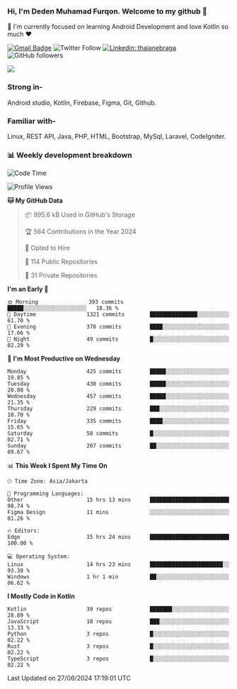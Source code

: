 ### Hi, I'm Deden Muhamad Furqon. Welcome to my github 👋

<!--
**furqoncreative/furqoncreative** is a ✨ _special_ ✨ repository because its `README.md` (this file) appears on your GitHub profile.

Here are some ideas to get you started:

- 🔭 I’m currently working on ...
- 👯 I’m looking to collaborate on ...
- 🤔 I’m looking for help with ...
- 💬 Ask me about ...
- 📫 How to reach me: ...
- 😄 Pronouns: ...
- ⚡ Fun fact: ...
-->

  🌱 I'm currently focused on learning Android Development and love Kotlin so much ❤ 

[![Gmail Badge](https://img.shields.io/badge/-furqoncreative24@gmail.com-c14438?style=flat-square&logo=Gmail&logoColor=white&link=mailto:furqoncreative24@gmail.com)](mailto:furqoncreative24@gmail.com)
![Twitter Follow](https://img.shields.io/twitter/follow/furqoncreative?label=Follow)
[![Linkedin: thaianebraga](https://img.shields.io/badge/-Deden_Muhamad_Furqon-blue?style=flat-square&logo=Linkedin&logoColor=white&link=https://www.linkedin.com/in/anmol-p-singh/)](https://www.linkedin.com/in/furqoncreative/)
![GitHub followers](https://img.shields.io/github/followers/furqoncreative?label=Follow&style=social)

<img src="https://github-readme-stats.sera5-dev.vercel.app/api?username=furqoncreative&hide=stars&show_icons=true&count_private=true&include_all_commits=true&title_color=#008080&icon_color=#008080&hide_border=true" width="">

### Strong in-

Android studio, Kotlin, Firebase, Figma, Git, Github.

### Familiar with-
Linux, REST API, Java, PHP, HTML, Bootstrap, MySql, Laravel, CodeIgniter.

### 📊 Weekly development breakdown

<!--START_SECTION:waka-->
![Code Time](http://img.shields.io/badge/Code%20Time-2%2C453%20hrs%2027%20mins-blue)

![Profile Views](http://img.shields.io/badge/Profile%20Views-0-blue)

**🐱 My GitHub Data** 

> 📦 995.6 kB Used in GitHub's Storage 
 > 
> 🏆 564 Contributions in the Year 2024
 > 
> 💼 Opted to Hire
 > 
> 📜 114 Public Repositories 
 > 
> 🔑 31 Private Repositories 
 > 
**I'm an Early 🐤** 

```text
🌞 Morning                393 commits         █████░░░░░░░░░░░░░░░░░░░░   18.36 % 
🌆 Daytime                1321 commits        ███████████████░░░░░░░░░░   61.70 % 
🌃 Evening                378 commits         ████░░░░░░░░░░░░░░░░░░░░░   17.66 % 
🌙 Night                  49 commits          █░░░░░░░░░░░░░░░░░░░░░░░░   02.29 % 
```
📅 **I'm Most Productive on Wednesday** 

```text
Monday                   425 commits         █████░░░░░░░░░░░░░░░░░░░░   19.85 % 
Tuesday                  430 commits         █████░░░░░░░░░░░░░░░░░░░░   20.08 % 
Wednesday                457 commits         █████░░░░░░░░░░░░░░░░░░░░   21.35 % 
Thursday                 229 commits         ███░░░░░░░░░░░░░░░░░░░░░░   10.70 % 
Friday                   335 commits         ████░░░░░░░░░░░░░░░░░░░░░   15.65 % 
Saturday                 58 commits          █░░░░░░░░░░░░░░░░░░░░░░░░   02.71 % 
Sunday                   207 commits         ██░░░░░░░░░░░░░░░░░░░░░░░   09.67 % 
```


📊 **This Week I Spent My Time On** 

```text
🕑︎ Time Zone: Asia/Jakarta

💬 Programming Languages: 
Other                    15 hrs 13 mins      █████████████████████████   98.74 % 
Figma Design             11 mins             ░░░░░░░░░░░░░░░░░░░░░░░░░   01.26 % 

🔥 Editors: 
Edge                     15 hrs 24 mins      █████████████████████████   100.00 % 

💻 Operating System: 
Linux                    14 hrs 23 mins      ███████████████████████░░   93.38 % 
Windows                  1 hr 1 min          ██░░░░░░░░░░░░░░░░░░░░░░░   06.62 % 
```

**I Mostly Code in Kotlin** 

```text
Kotlin                   39 repos            ███████░░░░░░░░░░░░░░░░░░   28.89 % 
JavaScript               18 repos            ███░░░░░░░░░░░░░░░░░░░░░░   13.33 % 
Python                   3 repos             █░░░░░░░░░░░░░░░░░░░░░░░░   02.22 % 
Rust                     3 repos             █░░░░░░░░░░░░░░░░░░░░░░░░   02.22 % 
TypeScript               3 repos             █░░░░░░░░░░░░░░░░░░░░░░░░   02.22 % 
```




 Last Updated on 27/06/2024 17:19:01 UTC
<!--END_SECTION:waka-->
